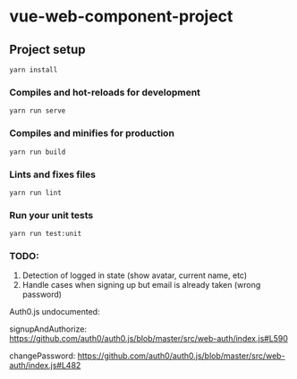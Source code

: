 # vue-web-component-project

## Project setup
```
yarn install
```

### Compiles and hot-reloads for development
```
yarn run serve
```

### Compiles and minifies for production
```
yarn run build
```

### Lints and fixes files
```
yarn run lint
```

### Run your unit tests
```
yarn run test:unit
```

### TODO:
1. Detection of logged in state (show avatar, current name, etc)
1. Handle cases when signing up but email is already taken (wrong password)


Auth0.js undocumented:

signupAndAuthorize: https://github.com/auth0/auth0.js/blob/master/src/web-auth/index.js#L590

changePassword: https://github.com/auth0/auth0.js/blob/master/src/web-auth/index.js#L482

